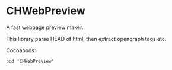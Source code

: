 # CHWebPreview

A fast webpage preview maker.

This library parse HEAD of html, then extract opengraph tags etc.

Cocoapods:
```
pod 'CHWebPreview'
```
